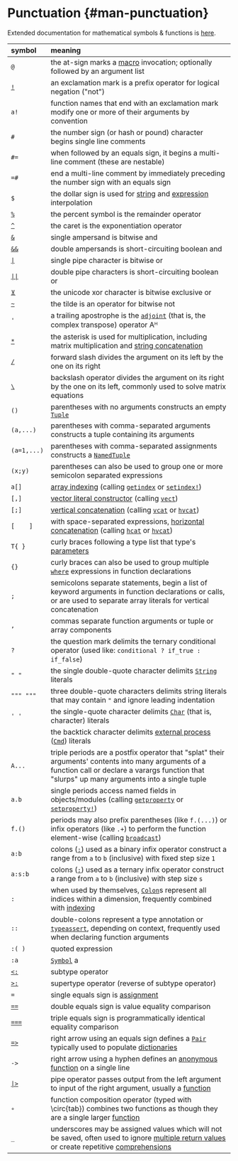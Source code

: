
# Punctuation {#man-punctuation}

Extended documentation for mathematical symbols &amp; functions is [here](/base/math#math-ops).

| symbol                                              | meaning                                                                                                                                                                                                                        |
|:--------------------------------------------------- |:------------------------------------------------------------------------------------------------------------------------------------------------------------------------------------------------------------------------------ |
| `@`                                                 | the at-sign marks a [macro](/manual/metaprogramming#man-macros) invocation; optionally followed by an argument list                                                                                                            |
| [`!`](/base/math#Base.:!)                           | an exclamation mark is a prefix operator for logical negation (&quot;not&quot;)                                                                                                                                                |
| `a!`                                                | function names that end with an exclamation mark modify one or more of their arguments by convention                                                                                                                           |
| `#`                                                 | the number sign (or hash or pound) character begins single line comments                                                                                                                                                       |
| `#=`                                                | when followed by an equals sign, it begins a multi-line comment (these are nestable)                                                                                                                                           |
| `=#`                                                | end a multi-line comment by immediately preceding the number sign with an equals sign                                                                                                                                          |
| `$`                                                 | the dollar sign is used for [string](/manual/strings#string-interpolation) and [expression](/manual/metaprogramming#man-expression-interpolation) interpolation                                                                |
| [`%`](/base/math#Base.rem)                          | the percent symbol is the remainder operator                                                                                                                                                                                   |
| [`^`](/base/math#Base.:^-Tuple{Number,%20Number})   | the caret is the exponentiation operator                                                                                                                                                                                       |
| [`&`](/base/math#Base.:&)                           | single ampersand is bitwise and                                                                                                                                                                                                |
| [`&&`](/base/math#&&)                               | double ampersands is short-circuiting boolean and                                                                                                                                                                              |
| [`\|`](/base/math#Base.:\|)                         | single pipe character is bitwise or                                                                                                                                                                                            |
| [`\|\|`](/base/math#\|\|)                           | double pipe characters is short-circuiting boolean or                                                                                                                                                                          |
| [`⊻`](/base/math#Base.xor)                          | the unicode xor character is bitwise exclusive or                                                                                                                                                                              |
| [`~`](/base/math#Base.:~)                           | the tilde is an operator for bitwise not                                                                                                                                                                                       |
| `'`                                                 | a trailing apostrophe is the [`adjoint`](/stdlib/LinearAlgebra#Base.adjoint) (that is, the complex transpose) operator Aᴴ                                                                                                      |
| [`*`](/base/math#Base.:*-Tuple{Any,%20Vararg{Any}}) | the asterisk is used for multiplication, including matrix multiplication and [string concatenation](/manual/strings#man-concatenation)                                                                                         |
| [`/`](/base/math#Base.:/)                           | forward slash divides the argument on its left by the one on its right                                                                                                                                                         |
| [`\`](/base/math#Base.:\-Tuple{Any,%20Any})         | backslash operator divides the argument on its right by the one on its left, commonly used to solve matrix equations                                                                                                           |
| `()`                                                | parentheses with no arguments constructs an empty [`Tuple`](/base/base#Core.Tuple)                                                                                                                                             |
| `(a,...)`                                           | parentheses with comma-separated arguments constructs a tuple containing its arguments                                                                                                                                         |
| `(a=1,...)`                                         | parentheses with comma-separated assignments constructs a [`NamedTuple`](/base/base#Core.NamedTuple)                                                                                                                           |
| `(x;y)`                                             | parentheses can also be used to group one or more semicolon separated expressions                                                                                                                                              |
| `a[]`                                               | [array indexing](/manual/arrays#man-array-indexing) (calling [`getindex`](/base/collections#Base.getindex) or [`setindex!`](/base/collections#Base.setindex!))                                                                 |
| `[,]`                                               | [vector literal constructor](/manual/arrays#man-array-literals) (calling [`vect`](/base/arrays#Base.vect))                                                                                                                     |
| `[;]`                                               | [vertical concatenation](/manual/arrays#man-array-concatenation) (calling [`vcat`](/base/arrays#Base.vcat) or [`hvcat`](/base/arrays#Base.hvcat))                                                                              |
| `[    ]`                                            | with space-separated expressions, [horizontal concatenation](/manual/strings#man-concatenation) (calling [`hcat`](/base/arrays#Base.hcat) or [`hvcat`](/base/arrays#Base.hvcat))                                               |
| `T{ }`                                              | curly braces following a type list that type&#39;s [parameters](/manual/types#Parametric-Types)                                                                                                                                |
| `{}`                                                | curly braces can also be used to group multiple [`where`](/base/base#where) expressions in function declarations                                                                                                               |
| `;`                                                 | semicolons separate statements, begin a list of keyword arguments in function declarations or calls, or are used to separate array literals for vertical concatenation                                                         |
| `,`                                                 | commas separate function arguments or tuple or array components                                                                                                                                                                |
| `?`                                                 | the question mark delimits the ternary conditional operator (used like: `conditional ? if_true : if_false`)                                                                                                                    |
| `" "`                                               | the single double-quote character delimits [`String`](/base/strings#Core.String-Tuple{AbstractString}) literals                                                                                                                |
| `""" """`                                           | three double-quote characters delimits string literals that may contain `"` and ignore leading indentation                                                                                                                     |
| `' '`                                               | the single-quote character delimits [`Char`](/base/strings#Core.Char) (that is, character) literals                                                                                                                            |
| `` ``                                               | the backtick character delimits [external process](/manual/running-external-programs#Running-External-Programs) ([`Cmd`](/base/base#Base.Cmd)) literals                                                                        |
| `A...`                                              | triple periods are a postfix operator that &quot;splat&quot; their arguments&#39; contents into many arguments of a function call or declare a varargs function that &quot;slurps&quot; up many arguments into a single tuple  |
| `a.b`                                               | single periods access named fields in objects/modules (calling [`getproperty`](/base/base#Base.getproperty) or [`setproperty!`](/base/base#Base.setproperty!))                                                                 |
| `f.()`                                              | periods may also prefix parentheses (like `f.(...)`) or infix operators (like `.+`) to perform the function element-wise (calling [`broadcast`](/base/arrays#Base.Broadcast.broadcast))                                        |
| `a:b`                                               | colons ([`:`](/base/math#Base.::)) used as a binary infix operator construct a range from `a` to `b` (inclusive) with fixed step size `1`                                                                                      |
| `a:s:b`                                             | colons ([`:`](/base/math#Base.::)) used as a ternary infix operator construct a range from `a` to `b` (inclusive) with step size `s`                                                                                           |
| `:`                                                 | when used by themselves, [`Colon`](/base/arrays#Base.Colon)s represent all indices within a dimension, frequently combined with [indexing](/manual/arrays#man-array-indexing)                                                  |
| `::`                                                | double-colons represent a type annotation or [`typeassert`](/base/base#Core.typeassert), depending on context, frequently used when declaring function arguments                                                               |
| `:( )`                                              | quoted expression                                                                                                                                                                                                              |
| `:a`                                                | [`Symbol`](/base/base#Core.Symbol) a                                                                                                                                                                                           |
| [`<:`](/base/base#Core.:<:)                         | subtype operator                                                                                                                                                                                                               |
| [`>:`](/base/base#Base.:>:)                         | supertype operator (reverse of subtype operator)                                                                                                                                                                               |
| `=`                                                 | single equals sign is [assignment](/manual/variables#man-variables)                                                                                                                                                            |
| [`==`](/base/math#Base.:==)                         | double equals sign is value equality comparison                                                                                                                                                                                |
| [`===`](/base/base#Core.:===)                       | triple equals sign is programmatically identical equality comparison                                                                                                                                                           |
| [`=>`](/base/collections#Core.Pair)                 | right arrow using an equals sign defines a [`Pair`](/base/collections#Core.Pair) typically used to populate [dictionaries](/base/collections#Dictionaries)                                                                     |
| `->`                                                | right arrow using a hyphen defines an [anonymous function](/manual/functions#man-anonymous-functions) on a single line                                                                                                         |
| [`\|>`](/base/base#Base.:\|>)                       | pipe operator passes output from the left argument to input of the right argument, usually a [function](/manual/functions#Function-composition-and-piping)                                                                     |
| `∘`                                                 | function composition operator (typed with \circ{tab}) combines two functions as though they are a single larger [function](/manual/functions#Function-composition-and-piping)                                                  |
| `_`                                                 | underscores may be assigned values which will not be saved, often used to ignore [multiple return values](/manual/functions#destructuring-assignment) or create repetitive [comprehensions](/manual/arrays#man-comprehensions) |

